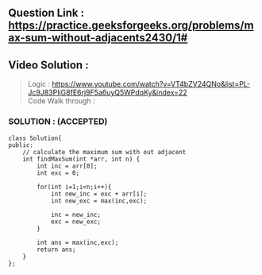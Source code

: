 ## Question Link : https://practice.geeksforgeeks.org/problems/max-sum-without-adjacents2430/1# <br>

## Video Solution : <br>
> Logic : https://www.youtube.com/watch?v=VT4bZV24QNo&list=PL-Jc9J83PIiG8fE6rj9F5a6uyQ5WPdqKy&index=22 <br>
> Code Walk through : 


### SOLUTION : (ACCEPTED) 
```
class Solution{
public:	
	// calculate the maximum sum with out adjacent
	int findMaxSum(int *arr, int n) {
	    int inc = arr[0];
	    int exc = 0;
	    
	    for(int i=1;i<n;i++){
	        int new_inc = exc + arr[i];
	        int new_exc = max(inc,exc);
	    
	        inc = new_inc;
	        exc = new_exc;
	    }
	    
	    int ans = max(inc,exc);
	    return ans;
	}
};
```
